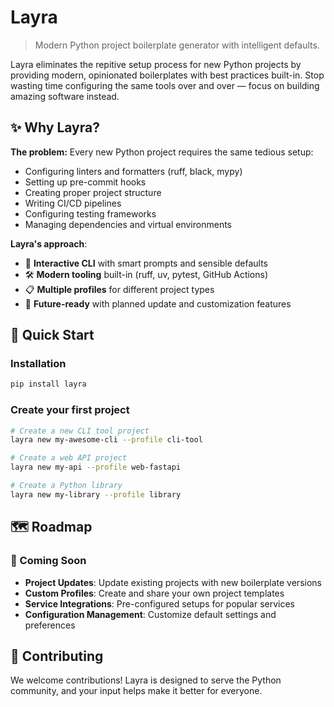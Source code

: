 # Layra
> Modern Python project boilerplate generator with intelligent defaults.

Layra eliminates the repitive setup process for new Python projects by providing modern,
opinionated boilerplates with best practices built-in.
Stop wasting time configuring the same tools over and over
— focus on building amazing software instead.

## ✨ Why Layra?
**The problem:** Every new Python project requires the same tedious setup:

- Configuring linters and formatters (ruff, black, mypy)
- Setting up pre-commit hooks
- Creating proper project structure
- Writing CI/CD pipelines
- Configuring testing frameworks
- Managing dependencies and virtual environments

**Layra's approach**:

- 🚀 **Interactive CLI** with smart prompts and sensible defaults
- 🛠️ **Modern tooling** built-in (ruff, uv, pytest, GitHub Actions)
- 📋 **Multiple profiles** for different project types
- 🔄 **Future-ready** with planned update and customization features

## 🚀 Quick Start
### Installation

```bash
pip install layra
```

### Create your first project

```bash
# Create a new CLI tool project
layra new my-awesome-cli --profile cli-tool

# Create a web API project
layra new my-api --profile web-fastapi

# Create a Python library
layra new my-library --profile library
```

## 🗺️ Roadmap
### 🔄 Coming Soon

- **Project Updates**: Update existing projects with new boilerplate versions
- **Custom Profiles**: Create and share your own project templates  
- **Service Integrations**: Pre-configured setups for popular services
- **Configuration Management**: Customize default settings and preferences

## 🤝 Contributing

We welcome contributions!
Layra is designed to serve the Python community,
and your input helps make it better for everyone.
